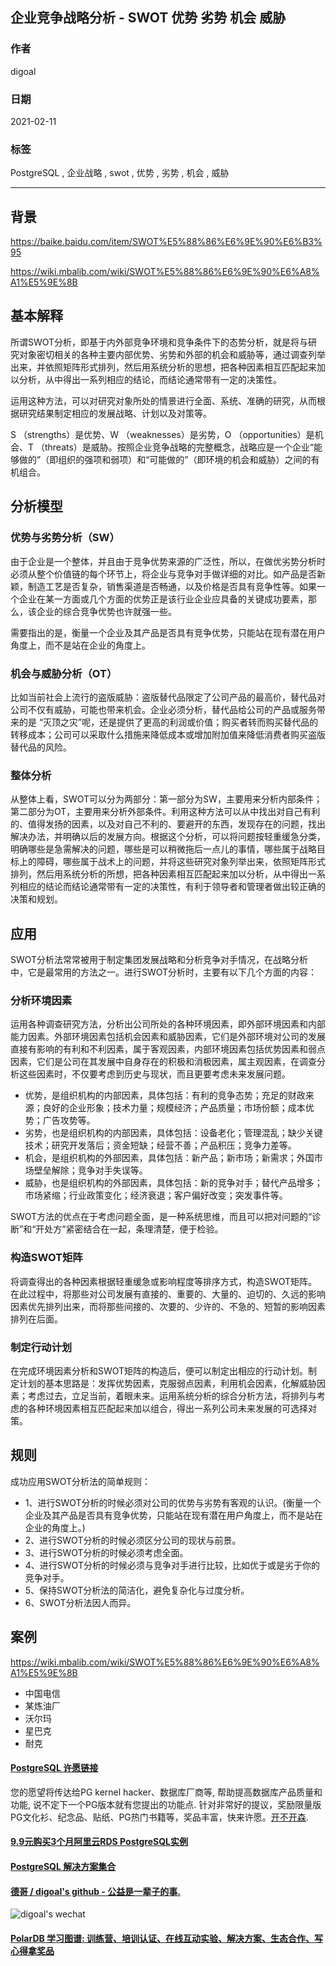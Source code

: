 ## 企业竞争战略分析 - SWOT 优势 劣势 机会 威胁  
      
### 作者      
digoal      
      
### 日期      
2021-02-11      
      
### 标签      
PostgreSQL , 企业战略 , swot , 优势 , 劣势 , 机会 , 威胁     
      
----      
      
## 背景      
https://baike.baidu.com/item/SWOT%E5%88%86%E6%9E%90%E6%B3%95  
  
https://wiki.mbalib.com/wiki/SWOT%E5%88%86%E6%9E%90%E6%A8%A1%E5%9E%8B  
  
## 基本解释  
  
所谓SWOT分析，即基于内外部竞争环境和竞争条件下的态势分析，就是将与研究对象密切相关的各种主要内部优势、劣势和外部的机会和威胁等，通过调查列举出来，并依照矩阵形式排列，然后用系统分析的思想，把各种因素相互匹配起来加以分析，从中得出一系列相应的结论，而结论通常带有一定的决策性。  
  
运用这种方法，可以对研究对象所处的情景进行全面、系统、准确的研究，从而根据研究结果制定相应的发展战略、计划以及对策等。  
  
S （strengths）是优势、W （weaknesses）是劣势，O （opportunities）是机会、T （threats）是威胁。按照企业竞争战略的完整概念，战略应是一个企业“能够做的”（即组织的强项和弱项）和“可能做的”（即环境的机会和威胁）之间的有机组合。  
  
## 分析模型  
  
### 优势与劣势分析（SW）  
  
由于企业是一个整体，并且由于竞争优势来源的广泛性，所以，在做优劣势分析时必须从整个价值链的每个环节上，将企业与竞争对手做详细的对比。如产品是否新颖，制造工艺是否复杂，销售渠道是否畅通，以及价格是否具有竞争性等。如果一个企业在某一方面或几个方面的优势正是该行业企业应具备的关键成功要素，那么，该企业的综合竞争优势也许就强一些。  
  
需要指出的是，衡量一个企业及其产品是否具有竞争优势，只能站在现有潜在用户角度上，而不是站在企业的角度上。  
  
### 机会与威胁分析（OT）  
  
比如当前社会上流行的盗版威胁：盗版替代品限定了公司产品的最高价，替代品对公司不仅有威胁，可能也带来机会。企业必须分析，替代品给公司的产品或服务带来的是 “灭顶之灾”呢，还是提供了更高的利润或价值；购买者转而购买替代品的转移成本；公司可以采取什么措施来降低成本或增加附加值来降低消费者购买盗版替代品的风险。  
  
### 整体分析  
  
从整体上看，SWOT可以分为两部分：第一部分为SW，主要用来分析内部条件；第二部分为OT，主要用来分析外部条件。利用这种方法可以从中找出对自己有利的、值得发扬的因素，以及对自己不利的、要避开的东西，发现存在的问题，找出解决办法，并明确以后的发展方向。根据这个分析，可以将问题按轻重缓急分类，明确哪些是急需解决的问题，哪些是可以稍微拖后一点儿的事情，哪些属于战略目标上的障碍，哪些属于战术上的问题，并将这些研究对象列举出来，依照矩阵形式排列，然后用系统分析的所想，把各种因素相互匹配起来加以分析，从中得出一系列相应的结论而结论通常带有一定的决策性，有利于领导者和管理者做出较正确的决策和规划。  
  
## 应用  
  
SWOT分析法常常被用于制定集团发展战略和分析竞争对手情况，在战略分析中，它是最常用的方法之一。进行SWOT分析时，主要有以下几个方面的内容：  
  
### 分析环境因素  
  
运用各种调查研究方法，分析出公司所处的各种环境因素，即外部环境因素和内部能力因素。外部环境因素包括机会因素和威胁因素，它们是外部环境对公司的发展直接有影响的有利和不利因素，属于客观因素，内部环境因素包括优势因素和弱点因素，它们是公司在其发展中自身存在的积极和消极因素，属主观因素，在调查分析这些因素时，不仅要考虑到历史与现状，而且更要考虑未来发展问题。  
  
- 优势，是组织机构的内部因素，具体包括：有利的竞争态势；充足的财政来源；良好的企业形象；技术力量；规模经济；产品质量；市场份额；成本优势；广告攻势等。  
- 劣势，也是组织机构的内部因素，具体包括：设备老化；管理混乱；缺少关键技术；研究开发落后；资金短缺；经营不善；产品积压；竞争力差等。  
- 机会，是组织机构的外部因素，具体包括：新产品；新市场；新需求；外国市场壁垒解除；竞争对手失误等。  
- 威胁，也是组织机构的外部因素，具体包括：新的竞争对手；替代产品增多；市场紧缩；行业政策变化；经济衰退；客户偏好改变；突发事件等。  
  
SWOT方法的优点在于考虑问题全面，是一种系统思维，而且可以把对问题的“诊断”和“开处方”紧密结合在一起，条理清楚，便于检验。  
  
### 构造SWOT矩阵  
将调查得出的各种因素根据轻重缓急或影响程度等排序方式，构造SWOT矩阵。在此过程中，将那些对公司发展有直接的、重要的、大量的、迫切的、久远的影响因素优先排列出来，而将那些间接的、次要的、少许的、不急的、短暂的影响因素排列在后面。  
  
### 制定行动计划  
在完成环境因素分析和SWOT矩阵的构造后，便可以制定出相应的行动计划。制定计划的基本思路是：发挥优势因素，克服弱点因素，利用机会因素，化解威胁因素；考虑过去，立足当前，着眼未来。运用系统分析的综合分析方法，将排列与考虑的各种环境因素相互匹配起来加以组合，得出一系列公司未来发展的可选择对策。  
  
## 规则  
  
成功应用SWOT分析法的简单规则：  
- 1、进行SWOT分析的时候必须对公司的优势与劣势有客观的认识。(衡量一个企业及其产品是否具有竞争优势，只能站在现有潜在用户角度上，而不是站在企业的角度上。)  
- 2、进行SWOT分析的时候必须区分公司的现状与前景。  
- 3、进行SWOT分析的时候必须考虑全面。  
- 4、进行SWOT分析的时候必须与竞争对手进行比较，比如优于或是劣于你的竞争对手。  
- 5、保持SWOT分析法的简洁化，避免复杂化与过度分析。  
- 6、SWOT分析法因人而异。  
  
## 案例  
https://wiki.mbalib.com/wiki/SWOT%E5%88%86%E6%9E%90%E6%A8%A1%E5%9E%8B  
  
- 中国电信  
- 某炼油厂  
- 沃尔玛  
- 星巴克  
- 耐克  
  
  
#### [PostgreSQL 许愿链接](https://github.com/digoal/blog/issues/76 "269ac3d1c492e938c0191101c7238216")
您的愿望将传达给PG kernel hacker、数据库厂商等, 帮助提高数据库产品质量和功能, 说不定下一个PG版本就有您提出的功能点. 针对非常好的提议，奖励限量版PG文化衫、纪念品、贴纸、PG热门书籍等，奖品丰富，快来许愿。[开不开森](https://github.com/digoal/blog/issues/76 "269ac3d1c492e938c0191101c7238216").  
  
  
#### [9.9元购买3个月阿里云RDS PostgreSQL实例](https://www.aliyun.com/database/postgresqlactivity "57258f76c37864c6e6d23383d05714ea")
  
  
#### [PostgreSQL 解决方案集合](https://yq.aliyun.com/topic/118 "40cff096e9ed7122c512b35d8561d9c8")
  
  
#### [德哥 / digoal's github - 公益是一辈子的事.](https://github.com/digoal/blog/blob/master/README.md "22709685feb7cab07d30f30387f0a9ae")
  
  
![digoal's wechat](../pic/digoal_weixin.jpg "f7ad92eeba24523fd47a6e1a0e691b59")
  
  
#### [PolarDB 学习图谱: 训练营、培训认证、在线互动实验、解决方案、生态合作、写心得拿奖品](https://www.aliyun.com/database/openpolardb/activity "8642f60e04ed0c814bf9cb9677976bd4")
  
